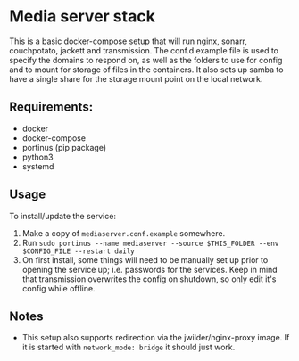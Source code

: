 # Media server stack

This is a basic docker-compose setup that will run nginx, sonarr, couchpotato, jackett and transmission. The conf.d example file is used to specify the domains to respond on, as well as the folders to use for config and to mount for storage of files in the containers. It also sets up samba to have a single share for the storage mount point on the local network.

## Requirements:
* docker
* docker-compose
* portinus (pip package)
* python3
* systemd

## Usage

To install/update the service:

1. Make a copy of `mediaserver.conf.example` somewhere.
2. Run `sudo portinus --name mediaserver --source $THIS_FOLDER --env $CONFIG_FILE --restart daily`
4. On first install, some things will need to be manually set up prior to opening the service up; i.e. passwords for the services. Keep in mind that transmission overwrites the config on shutdown, so only edit it's config while offline.


## Notes

* This setup also supports redirection via the jwilder/nginx-proxy image. If it is started with `network_mode: bridge` it should just work.
